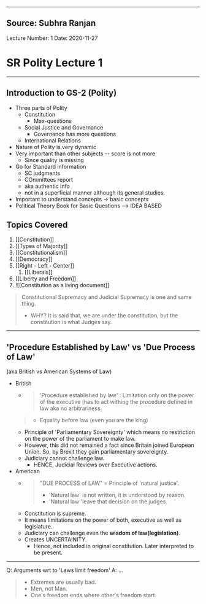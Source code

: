***

## Source: Subhra Ranjan

Lecture Number: 1
Date: 2020-11-27

# SR Polity Lecture 1

***

## Introduction to GS-2 (Polity)

*   Three parts of Polity
    *   Constitution
        *   Max-questions
    *   Social Justice and Governance
        *   Governance has more questions
    *   International Relations
*   Nature of Polity is very dynamic
*   Very important than other subjects -- score is not more
    *   Since quality is missing
*   Go for Standard information
    *   SC judgments
    *   COmmittees report
    *   aka authentic info
    *   not in a superficial manner although its general studies.
*   Important to understand concepts -> basic concepts
*   Political Theory Book for Basic Questions --> IDEA BASED

## Topics Covered

1.  [[Constitution]]
2.  [[Types of Majority]]
3.  [[Constitutionalism]]
4.  [[Democracy]]
5.  [[Right - Left - Center]]
    1.  [[Liberals]]
6.  [[Liberty and Freedom]]
7. ![[Constitution as a living document]]

> Constitutional Supremacy and Judicial Supremacy is one and same thing.
>
> *   WHY? It is said that, we are under the constitution, but the constitution is what Judges say.

***

## 'Procedure Established by Law' vs 'Due Process of Law'

(aka British vs American Systems of Law)

*   British
    *   > 'Procedure established by law' : Limitation only on the power of the executive (has to act withing the procedure defined in law aka no arbitrariness.
    > *   Equality before law (even you are the king)
    *   Principle of 'Parliamentary Sovereignty' which means no restriction on the power of the parliament to make law.
    *   However, this did not remained a fact since Britain joined European Union. So, by Brexit they gain parliamentary sovereignty.
    *   Judiciary cannot challenge law.
        *   HENCE, Judicial Reviews over Executive actions.
*   American
    *   > "DUE PROCESS of LAW" = Principle of 'natural justice'.
        >
        > *   'Natural law' is not written, it is understood by reason.
        > *   'Natural law 'leave that decision on the judges.
    *   Constitution is supreme.
    *   It means limitations on the power of both, executive as well as legislature.
    *   Judiciary can challenge even the **wisdom of law(legislation)**.
    *   Creates UNCERTAINITY.
        *   Hence, not included in original constitution. Later interpreted to be present.

***

Q: Arguments wrt to 'Laws limit freedom'
A: ...

> *   Extremes are usually bad.
> *   Men, not Man.
> *   One's freedom ends where other's freedom start.
